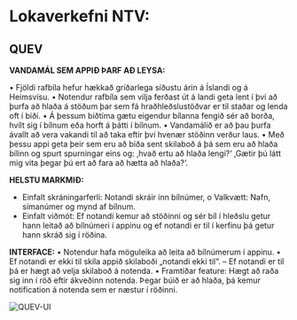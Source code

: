 # Lokaverkefni NTV:

## QUEV

**VANDAMÁL SEM APPIÐ ÞARF AÐ LEYSA:** 

•	Fjöldi rafbíla hefur hækkað gríðarlega síðustu árin á Íslandi og á Heimsvísu. 
•	Notendur rafbíla sem vilja ferðast út á landi geta lent í því að þurfa að hlaða á stöðum þar sem fá hraðhleðslustöðvar er til staðar og lenda oft í biði. 
•	Á þessum biðtíma gætu eigendur bílanna fengið sér að borða, hvílt sig í bílnum eða horft á þátti í bílnum. 
•	Vandamálið er að þau þurfa ávallt að vera vakandi til að taka eftir því hvenær stöðinn verður laus. 
•	Með þessu appi geta þeir sem eru að bíða sent skilaboð á þá sem eru að hlaða bílinn og spurt spurningar eins og: ‚hvað ertu að hlaða lengi?‘ ‚Gætir þú látt mig vita þegar þú ert að fara að hætta að hlaða?‘. 

**HELSTU MARKMIÐ:**
-	Einfalt skráningarferli: Notandi skráir inn bílnúmer, 
o	Valkvætt: Nafn, símanúmer og mynd af bílnum.
-	 Einfalt viðmót: Ef notandi kemur að stöðinni og sér bíl í hleðslu getur hann leitað að bílnúmeri í appinu og ef notandi er til í kerfinu þá getur hann skráð sig í röðina. 
   
**INTERFACE:**
•	Notendur hafa möguleika að leita að bílnúmerum í appinu. 
•	Ef notandi er ekki til skila appið skilaboði „notandi ekki til“. – Ef notandi er til þá er hægt að velja skilaboð á notenda. 
•	Framtíðar feature: Hægt að raða sig inn í röð eftir ákveðinn notenda. Þegar búið er að hlaða, þá kemur notification á notenda sem er næstur í röðinni. 

![QUEV-UI](https://github.com/Kristjan360/Kristjan360/assets/160069498/e2a9fd16-2dbc-4756-8aa5-dfab609c6e81)







